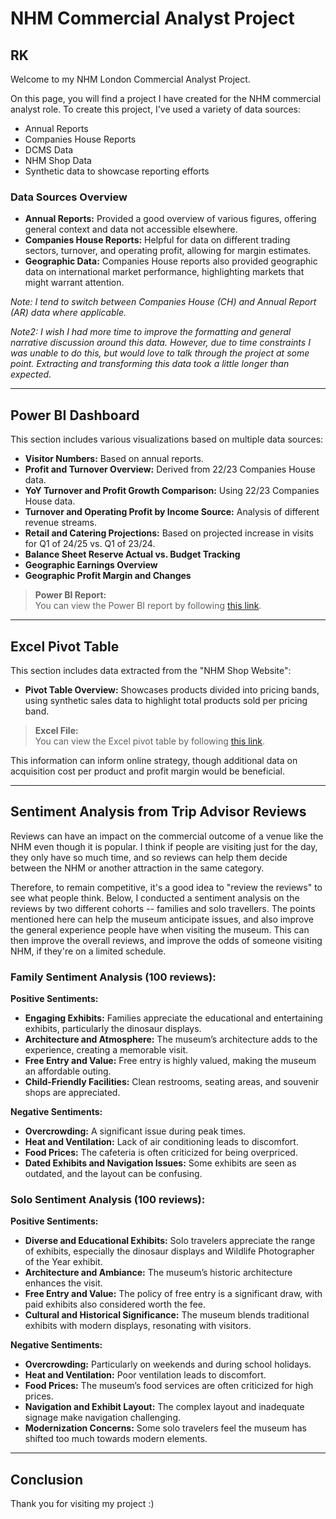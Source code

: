 # NHM Commercial Analyst Project

## RK

Welcome to my NHM London Commercial Analyst Project.

On this page, you will find a project I have created for the NHM commercial analyst role. To create this project, I've used a variety of data sources:

- Annual Reports
- Companies House Reports
- DCMS Data
- NHM Shop Data
- Synthetic data to showcase reporting efforts

### Data Sources Overview

- **Annual Reports:** Provided a good overview of various figures, offering general context and data not accessible elsewhere.
- **Companies House Reports:** Helpful for data on different trading sectors, turnover, and operating profit, allowing for margin estimates.
- **Geographic Data:** Companies House reports also provided geographic data on international market performance, highlighting markets that might warrant attention.

*Note: I tend to switch between Companies House (CH) and Annual Report (AR) data where applicable.*

_Note2: I wish I had more time to improve the formatting and general narrative discussion around this data. However, due to time constraints I was unable to do this, but would love to talk through the project at some point. Extracting and transforming this data took a little longer than expected._

---

## Power BI Dashboard

This section includes various visualizations based on multiple data sources:

- **Visitor Numbers:** Based on annual reports.
- **Profit and Turnover Overview:** Derived from 22/23 Companies House data.
- **YoY Turnover and Profit Growth Comparison:** Using 22/23 Companies House data.
- **Turnover and Operating Profit by Income Source:** Analysis of different revenue streams.
- **Retail and Catering Projections:** Based on projected increase in visits for Q1 of 24/25 vs. Q1 of 23/24.
- **Balance Sheet Reserve Actual vs. Budget Tracking**
- **Geographic Earnings Overview**
- **Geographic Profit Margin and Changes**

> **Power BI Report:**  
You can view the Power BI report by following [this link](https://app.powerbi.com/reportEmbed?reportId=504b8f09-19b6-498c-8e37-1c96ed37c6bf&autoAuth=true&ctid=2e7ae843-2214-49ec-a0be-85367aa4762c).

---

## Excel Pivot Table

This section includes data extracted from the "NHM Shop Website":

- **Pivot Table Overview:** Showcases products divided into pricing bands, using synthetic sales data to highlight total products sold per pricing band.

> **Excel File:**  
You can view the Excel pivot table by following [this link]([https://datadiscoveryjournal.sharepoint.com/:x:/r/sites/NHMProject/_layouts/15/Doc.aspx?sourcedoc=%7B17291FE7-0F90-418E-8323-04B8954F806B%7D&file=NHM%20EXCEL%20FILE%20PIVOT%20TABLE2.xlsx&action=default&mobileredirect=true&DefaultItemOpen=1&login_hint=Rakesh%40DataDiscoveryJournal.onmicrosoft.com&ct=1725374259467&wdOrigin=OFFICECOM-WEB.START.EDGEWORTH&cid=00b469e0-aeb1-433a-9a95-8162a40cafbe&wdPreviousSessionSrc=HarmonyWeb&wdPreviousSession=0eafd6ef-4905-4501-a897-488487197cc8](https://datadiscoveryjournal.sharepoint.com/:x:/s/NHMProject/EecfKReQD45BgyMEuJVPgGsBy1mm4XSDJfWGoHgA3pvxqA?e=1GyJEA)).

This information can inform online strategy, though additional data on acquisition cost per product and profit margin would be beneficial.

---

## Sentiment Analysis from Trip Advisor Reviews

Reviews can have an impact on the commercial outcome of a venue like the NHM even though it is popular. I think if people are visiting just for the day, they only have so much time, and so reviews can help them decide between the NHM or another attraction in the same category. 

Therefore, to remain competitive, it's a good idea to "review the reviews"  to see what people think. Below, I conducted a sentiment analysis on the reviews by two different cohorts -- families and solo travellers. The points mentioned here can help the museum anticipate issues, and also improve the general experience people have when visiting the museum. This can then improve the overall reviews, and improve the odds of someone visiting NHM, if they're on a limited schedule.

### Family Sentiment Analysis (100 reviews):

**Positive Sentiments:**

- **Engaging Exhibits:** Families appreciate the educational and entertaining exhibits, particularly the dinosaur displays.
- **Architecture and Atmosphere:** The museum’s architecture adds to the experience, creating a memorable visit.
- **Free Entry and Value:** Free entry is highly valued, making the museum an affordable outing.
- **Child-Friendly Facilities:** Clean restrooms, seating areas, and souvenir shops are appreciated.

**Negative Sentiments:**

- **Overcrowding:** A significant issue during peak times.
- **Heat and Ventilation:** Lack of air conditioning leads to discomfort.
- **Food Prices:** The cafeteria is often criticized for being overpriced.
- **Dated Exhibits and Navigation Issues:** Some exhibits are seen as outdated, and the layout can be confusing.

### Solo Sentiment Analysis (100 reviews):

**Positive Sentiments:**

- **Diverse and Educational Exhibits:** Solo travelers appreciate the range of exhibits, especially the dinosaur displays and Wildlife Photographer of the Year exhibit.
- **Architecture and Ambiance:** The museum’s historic architecture enhances the visit.
- **Free Entry and Value:** The policy of free entry is a significant draw, with paid exhibits also considered worth the fee.
- **Cultural and Historical Significance:** The museum blends traditional exhibits with modern displays, resonating with visitors.

**Negative Sentiments:**

- **Overcrowding:** Particularly on weekends and during school holidays.
- **Heat and Ventilation:** Poor ventilation leads to discomfort.
- **Food Prices:** The museum’s food services are often criticized for high prices.
- **Navigation and Exhibit Layout:** The complex layout and inadequate signage make navigation challenging.
- **Modernization Concerns:** Some solo travelers feel the museum has shifted too much towards modern elements.

---

## Conclusion

Thank you for visiting my project :)
